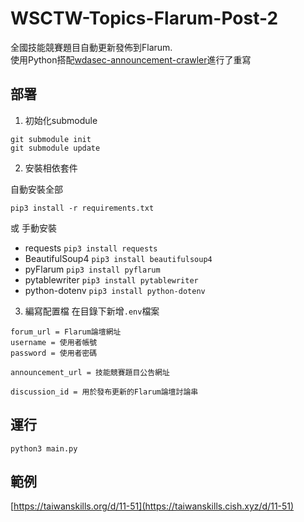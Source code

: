 # WSCTW-Topics-Flarum-Post-2
 全國技能競賽題目自動更新發佈到Flarum.  
 使用Python搭配[wdasec-announcement-crawler](https://github.com/CRT-HAO/wdasec-announcement-crawler)進行了重寫
 
## 部署
1. 初始化submodule
```
git submodule init
git submodule update
```
2. 安裝相依套件  

自動安裝全部
```
pip3 install -r requirements.txt
```
或 手動安裝  
 - requests `pip3 install requests`
 - BeautifulSoup4 `pip3 install beautifulsoup4`
 - pyFlarum `pip3 install pyflarum`
 - pytablewriter `pip3 install pytablewriter`
 - python-dotenv `pip3 install python-dotenv`
3. 編寫配置檔
在目錄下新增`.env`檔案
```
forum_url = Flarum論壇網址
username = 使用者帳號
password = 使用者密碼

announcement_url = 技能競賽題目公告網址

discussion_id = 用於發布更新的Flarum論壇討論串
```
## 運行

```
python3 main.py
```
## 範例
[https://taiwanskills.org/d/11-51](https://taiwanskills.cish.xyz/d/11-51)

